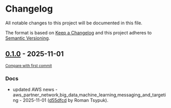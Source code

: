 # Changelog

All notable changes to this project will be documented in this file.

The format is based on [Keep a Changelog](http://keepachangelog.com/en/1.0.0/)
and this project adheres to [Semantic Versioning](http://semver.org/spec/v2.0.0.html).

<!-- insertion marker -->
## [0.1.0](https://github.com/tsypuk/aws-news/releases/tag/ver-2025-11-010.1.0) - 2025-11-01

<small>[Compare with first commit](https://github.com/tsypuk/aws-news/compare/f7a87aa89ec23ee3fb2877bd0bf840212b289910...ver-2025-11-01)</small>

### Docs

- updated AWS news - aws_partner_network,big_data,machine_learning,messaging_and_targeting - 2025-11-01 ([d55dfcd](https://github.com/tsypuk/aws-news/commit/d55dfcd53492acaaab003f6e02b70a0315448729) by Roman Tsypuk).

